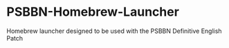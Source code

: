 # PSBBN-Homebrew-Launcher
Homebrew launcher designed to be used with the PSBBN Definitive English Patch
